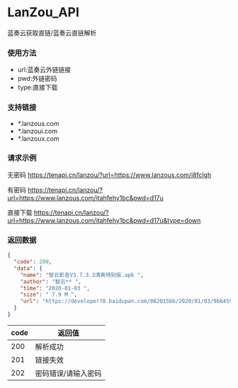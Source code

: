 # LanZou_API
蓝奏云获取直链/蓝奏云直链解析

### 使用方法
- url:蓝奏云外链链接
- pwd:外链密码
- type:直接下载
<!--more-->

### 支持链接
- \*.lanzous.com
- \*.lanzoui.com
- \*.lanzoux.com

### 请求示例
无密码 https://tenapi.cn/lanzou/?url=https://www.lanzous.com/i8fclgh

有密码 https://tenapi.cn/lanzou/?url=https://www.lanzous.com/itahfehy1bc&pwd=d17u

直接下载  https://tenapi.cn/lanzou/?url=https://www.lanzous.com/itahfehy1bc&pwd=d17u&type=down

### 返回数据
~~~ json
{
  "code": 200,
  "data": {
    "name": "智云影音V3.7.3.3清爽特别版.apk ",
    "author": "智云** ",
    "time": "2020-01-03 ",
    "size": " 7.9 M ",
    "url": "https://developer78.baidupan.com/082015bb/2020/01/03/9bb45993f98d785a0775754236a8a451.apk?st=CGGAhiMMwQ2Yqzzww1YO7Q&e=1597909079&b=VOAKkwmzVbRYtwPEVuNT6gPnDLkGmAC1VVBfYVx1VmMEeFppV3kCNAKxB_blQhQfkUYwB4FawUN8C6A3lAo1W_a1ThCoMJgVV_bWGwDJVZt&fi=15880697&pid=13-70-23-99&up="
  }
}
~~~

|code| 返回值|
| ------ | ------ |
| 200 | 解析成功 |
| 201 | 链接失效 |
| 202 | 密码错误/请输入密码 |

